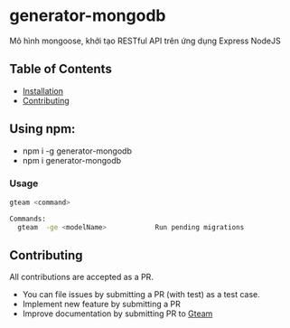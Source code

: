 # generator-mongodb

Mô hình mongoose, khởi tạo RESTful API trên ứng dụng Express NodeJS

## Table of Contents

- [Installation](#installation)
- [Contributing](#contributing)

## Using npm:

- npm i -g generator-mongodb
- npm i generator-mongodb

### Usage

```bash
gteam <command>

Commands:
  gteam  -ge <modelName>            Run pending migrations
```

## Contributing

All contributions are accepted as a PR.

- You can file issues by submitting a PR (with test) as a test case.
- Implement new feature by submitting a PR
- Improve documentation by submitting PR to [Gteam](github.com/Huytue/generator-mongodb)
